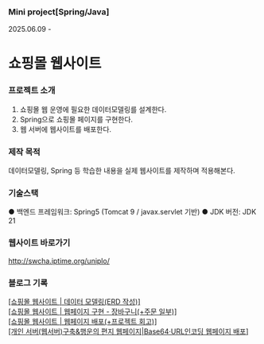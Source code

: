 ### Mini project[Spring/Java] 
2025.06.09 -
# 쇼핑몰 웹사이트

### 프로젝트 소개
1. 쇼핑몰 웹 운영에 필요한 데이터모델링를 설계한다.<br/>
2. Spring으로 쇼핑몰 페이지를 구현한다.<br/>
3. 웹 서버에 웹사이트를 배포한다.<br/>

### 제작 목적
데이터모델링, Spring 등 학습한 내용을 실제 웹사이트를 제작하며 적용해본다.<br/>

### 기술스택
● 백엔드 프레임워크: Spring5 (Tomcat 9 / javax.servlet 기반)
● JDK 버전: JDK 21

### 웹사이트 바로가기
<a href="http://swcha.iptime.org/uniplo/">http://swcha.iptime.org/uniplo/<br/>

### 블로그 기록
<a href="http://codetails.tistory.com/16">[쇼핑몰 웹사이트 | 데이터 모델링(ERD 작성)]<br/>
<a href="http://codetails.tistory.com/18">[쇼핑몰 웹사이트 | 웹페이지 구현 - 장바구니(+주문 일부)]<br/>
<a href="http://codetails.tistory.com/20">[쇼핑몰 웹사이트 | 웹페이지 배포(+프로젝트 회고)]<br/> 
<a href="http://codetails.tistory.com/13">[개인 서버(웹서버)구축&행운의 편지 웹페이지|Base64·URL인코딩 웹페이지 배포]
